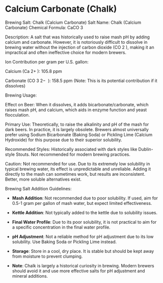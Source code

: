 # Calcium Carbonate (Chalk)

Brewing Salt: Chalk (Calcium Carbonate)
Salt Name: Chalk (Calcium Carbonate)
Chemical Formula: CaCO
3
​

Description: A salt that was historically used to raise mash pH by adding calcium and carbonate. However, it is notoriously difficult to dissolve in brewing water without the injection of carbon dioxide (CO
2
​
 ), making it an impractical and often ineffective choice for modern brewers.

Ion Contribution per gram per U.S. gallon:

Calcium (Ca
2+
 ): 105.8 ppm

Carbonate (CO
3
2−
​
 ): 158.5 ppm (Note: This is its potential contribution if it dissolves)

Brewing Usage:

Effect on Beer: When it dissolves, it adds bicarbonate/carbonate, which raises mash pH, and calcium, which aids in enzyme function and yeast flocculation.

Primary Use: Theoretically, to raise the alkalinity and pH of the mash for dark beers. In practice, it is largely obsolete. Brewers almost universally prefer using Sodium Bicarbonate (Baking Soda) or Pickling Lime (Calcium Hydroxide) for this purpose due to their superior solubility.

Recommended Styles: Historically associated with dark styles like Dublin-style Stouts. Not recommended for modern brewing practices.

Caution: Not recommended for use. Due to its extremely low solubility in typical brewing water, its effect is unpredictable and unreliable. Adding it directly to the mash can sometimes work, but results are inconsistent. Better, more soluble alternatives exist.

Brewing Salt Addition Guidelines:

- **Mash Addition**: Not recommended due to poor solubility. If used, aim for 0.5-1 gram per gallon of mash water, but expect limited effectiveness.

- **Kettle Addition**: Not typically added to the kettle due to solubility issues.

- **Final Water Profile**: Due to its poor solubility, it is not practical to aim for a specific concentration in the final water profile.

- **pH Adjustment**: Not a reliable method for pH adjustment due to its low solubility. Use Baking Soda or Pickling Lime instead.

- **Storage**: Store in a cool, dry place. It is stable but should be kept away from moisture to prevent clumping.

- **Note**: Chalk is largely a historical curiosity in brewing. Modern brewers should avoid it and use more effective salts for pH adjustment and mineral additions.

